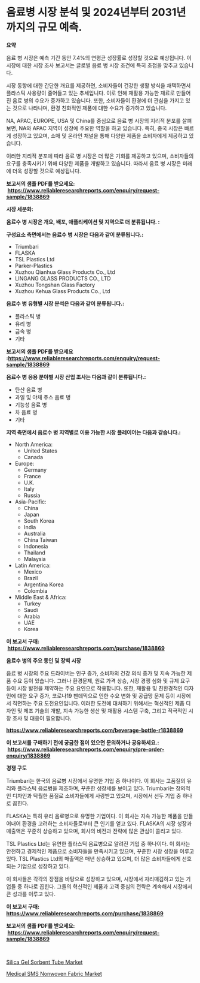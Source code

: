<p><h1>음료병 시장 분석 및 2024년부터 2031년까지의 규모 예측.</h1></p><p><strong>요약</strong></p>
<p><p>음료 병 시장은 예측 기간 동안 7.4%의 연평균 성장률로 성장할 것으로 예상됩니다. 이 시장에 대한 시장 조사 보고서는 글로벌 음료 병 시장 조건에 특히 초점을 맞추고 있습니다.</p><p>시장 동향에 대한 간단한 개요를 제공하면, 소비자들이 건강한 생활 방식을 채택하면서 플라스틱 사용량이 줄어들고 있는 추세입니다. 이로 인해 재활용 가능한 재료로 만들어진 음료 병의 수요가 증가하고 있습니다. 또한, 소비자들이 환경에 더 관심을 가지고 있는 것으로 나타나며, 환경 친화적인 제품에 대한 수요가 증가하고 있습니다.</p><p>NA, APAC, EUROPE, USA 및 China를 중심으로 음료 병 시장의 지리적 분포를 살펴보면, NA와 APAC 지역이 성장에 주요한 역할을 하고 있습니다. 특히, 중국 시장은 빠르게 성장하고 있으며, 소매 및 온라인 채널을 통해 다양한 제품을 소비자에게 제공하고 있습니다.</p><p>이러한 지리적 분포에 따라 음료 병 시장은 더 많은 기회를 제공하고 있으며, 소비자들의 요구를 충족시키기 위해 다양한 제품을 개발하고 있습니다. 따라서 음료 병 시장은 미래에 더욱 성장할 것으로 예상됩니다.</p></p>
<p><strong>보고서의 샘플 PDF를 받으세요: &nbsp;<a href="https://www.reliableresearchreports.com/enquiry/request-sample/1838869">https://www.reliableresearchreports.com/enquiry/request-sample/1838869</a></strong></p>
<p><strong>시장 세분화:</strong></p>
<p><strong> 음료수 병 시장은 개요, 배포, 애플리케이션 및 지역으로 더 분류됩니다. :</strong></p>
<p><strong>구성요소 측면에서는 음료수 병 시장은 다음과 같이 분류됩니다.:</strong></p>
<p><ul><li>Triumbari</li><li>FLASKA</li><li>TSL Plastics Ltd</li><li>Parker-Plastics</li><li>Xuzhou Qianhua Glass Products Co., Ltd</li><li>LINGANG GLASS PRODUCTS CO., LTD</li><li>Xuzhou Tongshan Glass Factory</li><li>Xuzhou Kehua Glass Products Co., Ltd</li></ul></p>
<p><strong> 음료수 병 유형별 시장 분석은 다음과 같이 분류됩니다.:</strong></p>
<p><ul><li>플라스틱 병</li><li>유리 병</li><li>금속 병</li><li>기타</li></ul></p>
<p><strong>보고서의 샘플 PDF를 받으세요 :<a href="https://www.reliableresearchreports.com/enquiry/request-sample/1838869">https://www.reliableresearchreports.com/enquiry/request-sample/1838869</a></strong></p>
<p><strong> 음료수 병 응용 분야별 시장 산업 조사는 다음과 같이 분류됩니다.:</strong></p>
<p><ul><li>탄산 음료 병</li><li>과일 및 야채 주스 음료 병</li><li>기능성 음료 병</li><li>차 음료 병</li><li>기타</li></ul></p>
<p><strong>지역 측면에서 음료수 병 지역별로 이용 가능한 시장 플레이어는 다음과 같습니다.:</strong></p>
<p><ul>
    <li>
        North America:
        <ul>
            <li>United States</li>
            <li>Canada</li>
        </ul>
    </li>
    <li>
        Europe:
        <ul>
            <li>Germany</li>
            <li>France</li>
            <li>U.K.</li>
            <li>Italy</li>
            <li>Russia</li>
        </ul>
    </li>
    <li>
        Asia-Pacific:
        <ul>
            <li>China</li>
            <li>Japan</li>
            <li>South Korea</li>
            <li>India</li>
            <li>Australia</li>
            <li>China Taiwan</li>
            <li>Indonesia</li>
            <li>Thailand</li>
            <li>Malaysia</li>
        </ul>
    </li>
    <li>
        Latin America:
        <ul>
            <li>Mexico</li>
            <li>Brazil</li>
            <li>Argentina Korea</li>
            <li>Colombia</li>
        </ul>
    </li>
    <li>
        Middle East & Africa:
        <ul>
            <li>Turkey</li>
            <li>Saudi</li>
            <li>Arabia</li>
            <li>UAE</li>
            <li>Korea</li>
        </ul>
    </li>
    </ul></p>
<p><strong>이 보고서 구매: &nbsp;<a href="https://www.reliableresearchreports.com/purchase/1838869">https://www.reliableresearchreports.com/purchase/1838869</a></strong></p>
<p><strong>음료수 병의 주요 동인 및 장벽 시장</strong></p>
<p><p>음료 병 시장의 주요 드라이버는 인구 증가, 소비자의 건강 의식 증가 및 지속 가능한 제품 수요 등이 있습니다. 그러나 환경문제, 원료 가격 상승, 시장 경쟁 심화 및 규제 요구 등이 시장 발전을 제약하는 주요 요인으로 작용합니다. 또한, 재활용 및 친환경적인 디자인에 대한 요구 증가, 코로나19 팬데믹으로 인한 수요 변화 및 공급망 문제 등이 시장에서 직면하는 주요 도전요인입니다. 이러한 도전에 대처하기 위해서는 혁신적인 제품 디자인 및 제조 기술의 개발, 지속 가능한 생산 및 재활용 시스템 구축, 그리고 적극적인 시장 조사 및 대응이 필요합니다.</p></p>
<p><strong><a href="https://www.reliableresearchreports.com/beverage-bottle-r1838869">https://www.reliableresearchreports.com/beverage-bottle-r1838869</a></strong></p>
<p><strong>이 보고서를 구매하기 전에 궁금한 점이 있으면 문의하거나 공유하세요.: &nbsp;<a href="https://www.reliableresearchreports.com/enquiry/pre-order-enquiry/1838869">https://www.reliableresearchreports.com/enquiry/pre-order-enquiry/1838869</a></strong></p>
<p><strong>경쟁 구도</strong></p>
<p><p>Triumbari는 한국의 음료병 시장에서 유명한 기업 중 하나이다. 이 회사는 고품질의 유리와 플라스틱 음료병을 제조하며, 꾸준한 성장세를 보이고 있다. Triumbari는 창의적인 디자인과 탁월한 품질로 소비자들에게 사랑받고 있으며, 시장에서 선두 기업 중 하나로 꼽힌다.</p><p>FLASKA는 특히 유리 음료병으로 유명한 기업이다. 이 회사는 지속 가능한 제품을 만들어내어 환경을 고려하는 소비자들로부터 큰 인기를 얻고 있다. FLASKA의 시장 성장과 매출액은 꾸준히 상승하고 있으며, 회사의 비전과 전략에 많은 관심이 쏠리고 있다.</p><p>TSL Plastics Ltd는 유연한 플라스틱 음료병으로 알려진 기업 중 하나이다. 이 회사는 안전하고 경제적인 제품으로 소비자들을 만족시키고 있으며, 꾸준한 시장 성장을 이루고 있다. TSL Plastics Ltd의 매출액은 매년 상승하고 있으며, 더 많은 소비자들에게 선호되는 기업으로 성장하고 있다.</p><p>이 회사들은 각각의 장점을 바탕으로 성장하고 있으며, 시장에서 자리매김하고 있는 기업들 중 하나로 꼽힌다. 그들의 혁신적인 제품과 고객 중심의 전략은 계속해서 시장에서 큰 성과를 이루고 있다.</p></p>
<p><strong>이 보고서 구매: &nbsp; <a href="https://www.reliableresearchreports.com/purchase/1838869">https://www.reliableresearchreports.com/purchase/1838869</a></strong></p>
<p><strong>보고서의 샘플 PDF를 받으세요: &nbsp;<a href="https://www.reliableresearchreports.com/enquiry/request-sample/1838869">https://www.reliableresearchreports.com/enquiry/request-sample/1838869</a></strong><strong></strong></p>
<p>&nbsp;</p>
<p><p><a href="https://github.com/nancykennedykellievqfqt2/Market-Research-Report-List-2/blob/main/silica-gel-sorbent-tube-market.md">Silica Gel Sorbent Tube Market</a></p><p><a href="https://github.com/seekum/Market-Research-Report-List-2/blob/main/medical-sms-nonwoven-fabric-market.md">Medical SMS Nonwoven Fabric Market</a></p></p>